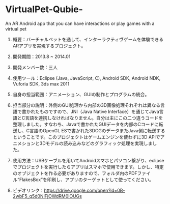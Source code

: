 # VirtualPet-Qubie-
An AR Android app that you can have interactions or play games with a virtual pet


1.	概要：バーチャルペットを通して、インターラクティヴゲームを体験できるARアプリを実現するプロジェクト。
2.	開発期間：2013.8 ~ 2014.01
3.	開発メンバー数：三人
4.	使用ツール：Eclipse (Java, JavaScript, C), Android SDK, Android NDK, Vuforia SDK, 3ds max 2011
5.	自身の担当範囲：アニメーション、GUIの制作とプログラムの統合。
6.  担当部分の説明：外側のGUI処理から内部の3D画像処理それぞれは異なる言語で書かれたものですので、JNI（Java Native Interface）を通じてJava言語とC言語を連携しなければなりません。自分は主にこの二つ違うコードを整理しました。すなわち、Javaで書かれたGUIデータを内部のCコードに転送し、C言語のOpenGL ESで書かれた3DCGのデータまたJava側に転送するということです。このプロジェクトはゲームエンジンを使わずに3D APIでアニメションと3Dモデルの読み込みなどのグラフィック処理を実現しました。

7.	使用方法：USBケーブルを用いてAndroidスマホとパソコン繋がり、eclipseでプロジェクトを実行したらアプリはスマホで使用できます。しかし、特定のオブジェクトを作る必要がありますので、フォルダ内のPDFファイル“FlakesBox”を印刷し、アプリのターゲットとして使ってください。

8.	ビデオリンク：https://drive.google.com/open?id=0B-2wbF5_q5d0NlFjOWdRM0lOUGs
